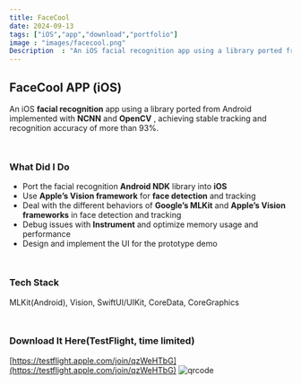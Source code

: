 ```yaml
---
title: FaceCool
date: 2024-09-13
tags: ["iOS","app","download","portfolio"]
image : "images/facecool.png"
Description  : "An iOS facial recognition app using a library ported from Android implemented with NCNN and OpenCV..."
---
```


## FaceCool APP (iOS)

An iOS **facial recognition** app using a library ported from Android implemented with **NCNN** and **OpenCV** , achieving stable tracking and recognition accuracy of more than 93%.

``` ```
### What Did I Do
- Port the facial recognition **Android NDK** library into **iOS**
- Use **Apple’s Vision framework** for **face detection** and tracking
- Deal with the different behaviors of **Google’s MLKit** and **Apple’s Vision frameworks** in face detection and tracking
- Debug issues with **Instrument** and optimize memory usage and performance
- Design and implement the UI for the prototype demo

``` ```
### Tech Stack
MLKit(Android), Vision, SwiftUI/UIKit, CoreData, CoreGraphics

``` ```
### Download It Here(TestFlight, time limited)
[https://testflight.apple.com/join/qzWeHTbG](https://testflight.apple.com/join/qzWeHTbG)
![qrcode](images/qr_facecool-demo.jpg)

